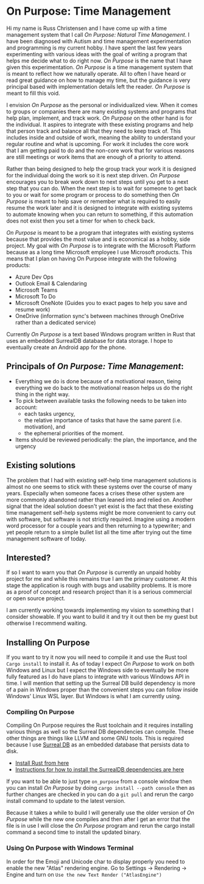 # On Purpose: Time Management

Hi my name is Russ Christensen and I have come up with a time management system that I call _On Purpose: Natural Time Management_. I have been diagnosed with Autism and time management experimentation and programming is my current hobby. I have spent the last few years experimenting with various ideas with the goal of writing a program that helps me decide what to do right now. _On Purpose_ is the name that I have given this experimentation. _On Purpose_ is a time management system that is meant to reflect how we naturally operate. All to often I have heard or read great guidance on how to manage my time, but the guidance is very principal based with implementation details left the reader. _On Purpose_ is meant to fill this void.

I envision _On Purpose_ as the personal or individualized view. When it comes to groups or companies there are many existing systems and programs that help plan, implement, and track work. _On Purpose_ on the other hand is for the individual. It aspires to integrate with these existing programs and help that person track and balance all that they need to keep track of. This includes inside and outside of work, meaning the ability to understand your regular routine and what is upcoming. For work it includes the core work that I am getting paid to do and the non-core work that for various reasons are still meetings or work items that are enough of a priority to attend.

Rather than being designed to help the group track your work it is designed for the individual doing the work so it is next step driven. _On Purpose_ encourages you to break work down to next steps until you get to a next step that you can do. When the next step is to wait for someone to get back to you or wait for some program or process to do something then _On Purpose_ is meant to help save or remember what is required to easily resume the work later and it is designed to integrate with existing systems to automate knowing when you can return to something, if this automation does not exist then you set a timer for when to check back.

_On Purpose_ is meant to be a program that integrates with existing systems because that provides the most value and is economical as a hobby, side project. My goal with _On Purpose_ is to integrate with the Microsoft Platform because as a long time Microsoft employee I use Microsoft products. This means that I plan on having On Purpose integrate with the following products:
* Azure Dev Ops
* Outlook Email & Calendaring
* Microsoft Teams
* Microsoft To Do
* Microsoft OneNote (Guides you to exact pages to help you save and resume work)
* OneDrive (information sync's between machines through OneDrive rather than a dedicated service)

Currently _On Purpose_ is a text based Windows program written in Rust that uses an embedded SurrealDB database for data storage. I hope to eventually create an Android app for the phone. 

## Principals of _On Purpose: Time Management_:
* Everything we do is done because of a motivational reason, tieing everything we do back to the motivational reason helps us do the right thing in the right way.
* To pick between available tasks the following needs to be taken into account:
    * each tasks urgency, 
    * the relative importance of tasks that have the same parent (i.e. motivation), and
    * the ephemeral priorities of the moment.
* Items should be reviewed periodically: the plan, the importance, and the urgency

## Existing solutions
The problem that I had with existing self-help time management solutions is almost no one seems to stick with these systems over the course of many years. Especially when someone faces a crises these other system are more commonly abandoned rather than leaned into and relied on. Another signal that the ideal solution doesn't yet exist is the fact that these existing time management self-help systems might be more convenient to carry out with software, but software is not strictly required. Imagine using a modern word processor for a couple years and then returning to a typewriter; and yet people return to a simple bullet list all the time after trying out the time management software of today.

## Interested?
If so I want to warn you that _On Purpose_ is currently an unpaid hobby project for me and while this remains true I am the primary customer. At this stage the application is rough with bugs and usability problems. It is more as a proof of concept and research project than it is a serious commercial or open source project. 

I am currently working towards implementing my vision to something that I consider showable. If you want to build it and try it out then be my guest but otherwise I recommend waiting.

## Installing On Purpose

If you want to try it now you will need to compile it and use the Rust tool `Cargo install` to install it. As of today I expect _On Purpose_ to work on both Windows and Linux but I expect the Windows side to eventually be more fully featured as I do have plans to integrate with various Windows API in time. I will mention that setting up the Surreal DB build dependency is more of a pain in Windows proper than the convenient steps you can follow inside Windows' Linux WSL layer. But Windows is what I am currently using.

### Compiling On Purpose

Compiling On Purpose requires the Rust toolchain and it requires installing various things as well so the Surreal DB dependencies can compile. These other things are things like LLVM and some GNU tools. This is required because I use [Surreal DB](https://github.com/surrealdb/surrealdb) as an embedded database that persists data to disk.

* [Install Rust from here](https://rustup.rs)
* [Instructions for how to install the SurrealDB dependencies are here](https://github.com/surrealdb/surrealdb/blob/main/doc/BUILDING.md)

If you want to be able to just type `on_purpose` from a console window then you can install _On Purpose_ by doing `cargo install --path console` then as further changes are checked in you can do a `git pull` and rerun the cargo install command to update to the latest version.

Because it takes a while to build I will generally use the older version of _On Purpose_ while the new one compiles and then after I get an error that the file is in use I will close the _On Purpose_ program and rerun the cargo install command a second time to install the updated binary.

### Using On Purpose with Windows Terminal

In order for the Emoji and Unicode char to display properly you need to enable the new "Atlas" rendering engine. Go to Settings -> Rendering -> Engine and turn on `Use the new Text Render ("AtlasEngine")`
